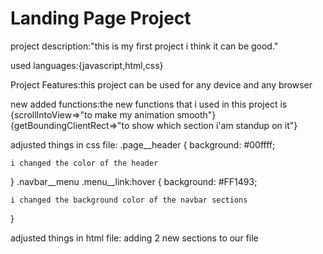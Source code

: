 # Landing Page Project
project description:"this is my first project i think it can be good."

used languages:{javascript,html,css}

Project Features:this project can be used for any device and any browser

new added functions:the new functions that i used in this project is
{scrollIntoView=>"to make my animation smooth"}
{getBoundingClientRect=>"to show which section i'am standup on it"}

adjusted things in css file:
.page__header {
    background: #00ffff;

    i changed the color of the header
}
.navbar__menu .menu__link:hover {
    background: #FF1493;

    i changed the background color of the navbar sections
}

adjusted things in html file:
adding 2 new sections to our file
